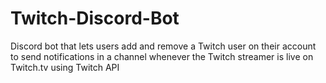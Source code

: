 # Twitch-Discord-Bot
Discord bot that lets users add and remove a Twitch user on their account to send notifications in a channel whenever the Twitch streamer is live on Twitch.tv using Twitch API
